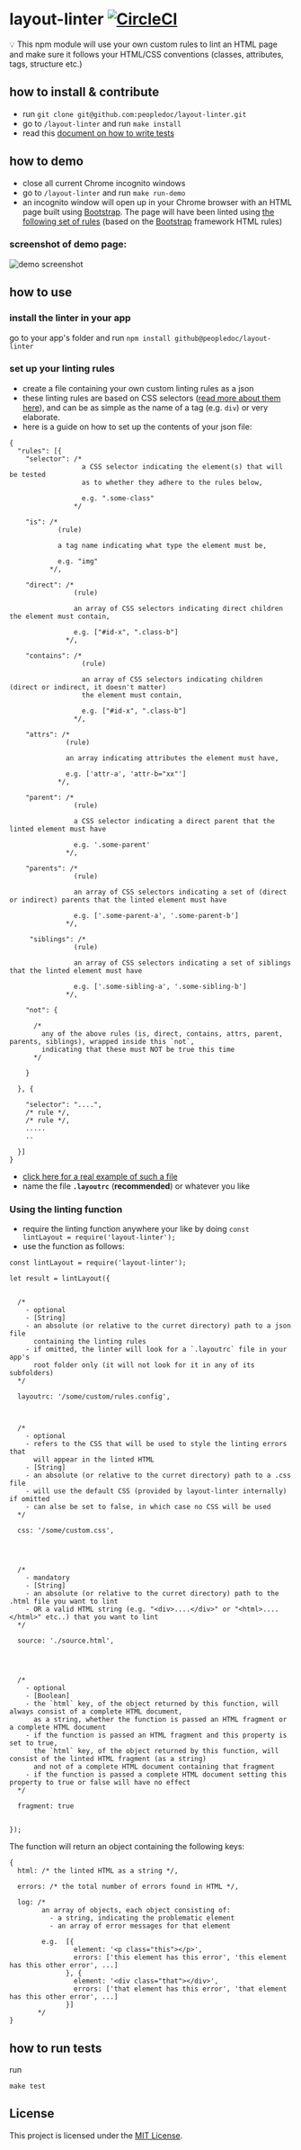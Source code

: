# layout-linter [![CircleCI](https://circleci.com/gh/peopledoc/layout-linter.svg?style=svg)](https://circleci.com/gh/peopledoc/layout-linter)

:bulb: This npm module will use your own custom rules to lint an HTML page and make sure it follows your HTML/CSS conventions (classes, attributes, tags, structure etc.)

## how to install & contribute

- run `git clone git@github.com:peopledoc/layout-linter.git`
- go to `/layout-linter` and run `make install`
- read this [document on how to write tests](https://github.com/peopledoc/layout-linter/blob/master/testing.md)

## how to demo
- close all current Chrome incognito windows
- go to `/layout-linter` and run `make run-demo`
- an incognito window will open up in your Chrome browser with an HTML page built using [Bootstrap](https://github.com/twbs/bootstrap). The page will have been linted using [the following set of rules](https://github.com/peopledoc/layout-linter/blob/master/demo/.layoutrc) (based on the [Bootstrap](https://github.com/twbs/bootstrap) framework HTML rules)

### screenshot of demo page:
![demo screenshot](https://raw.githubusercontent.com/peopledoc/layout-linter/master/assets/demo.png)

## how to use

### install the linter in your app
go to your app's folder and run `npm install github@peopledoc/layout-linter`

### set up your linting rules
- create a file containing your own custom linting rules as a json
- these linting rules are based on CSS selectors ([read more about them here](https://developer.mozilla.org/en-US/docs/Web/CSS/CSS_Selectors)), and can be as simple as the name of a tag (e.g. `div`) or very elaborate.
- here is a guide on how to set up the contents of your json file:

```
{
  "rules": [{
    "selector": /*
                  a CSS selector indicating the element(s) that will be tested
                  as to whether they adhere to the rules below,

                  e.g. ".some-class"
                */

    "is": /*
            (rule)

            a tag name indicating what type the element must be,

            e.g. "img"
          */,

    "direct": /*
                (rule)

                an array of CSS selectors indicating direct children the element must contain,

                e.g. ["#id-x", ".class-b"]
              */,

    "contains": /*
                  (rule)

                  an array of CSS selectors indicating children (direct or indirect, it doesn't matter)
                  the element must contain,

                  e.g. ["#id-x", ".class-b"]
                */,

    "attrs": /*
              (rule)

              an array indicating attributes the element must have,

              e.g. ['attr-a', 'attr-b="xx"']
            */,

    "parent": /*
                (rule)

                a CSS selector indicating a direct parent that the linted element must have

                e.g. '.some-parent'
              */,

    "parents": /*
                (rule)

                an array of CSS selectors indicating a set of (direct or indirect) parents that the linted element must have

                e.g. ['.some-parent-a', '.some-parent-b']
              */,

     "siblings": /*
                (rule)

                an array of CSS selectors indicating a set of siblings that the linted element must have

                e.g. ['.some-sibling-a', '.some-sibling-b']
              */,

    "not": {

      /*
        any of the above rules (is, direct, contains, attrs, parent, parents, siblings), wrapped inside this `not`,
        indicating that these must NOT be true this time
      */

    }

  }, {

    "selector": "....",
    /* rule */,
    /* rule */,
    .....
    ..

  }]
}
```

- [click here for a real example of such a file](https://github.com/peopledoc/layout-linter/blob/master/demo/.layoutrc)
- name the file **`.layoutrc`** (**recommended**) or whatever you like

### Using the linting function
- require the linting function anywhere your like by doing `const lintLayout = require('layout-linter');`
- use the function as follows:

```
const lintLayout = require('layout-linter');

let result = lintLayout({


  /*
    - optional
    - [String]
    - an absolute (or relative to the curret directory) path to a json file
      containing the linting rules
    - if omitted, the linter will look for a `.layoutrc` file in your app's
      root folder only (it will not look for it in any of its subfolders)
  */

  layoutrc: '/some/custom/rules.config',



  /*
    - optional
    - refers to the CSS that will be used to style the linting errors that
      will appear in the linted HTML
    - [String]
    - an absolute (or relative to the curret directory) path to a .css file
    - will use the default CSS (provided by layout-linter internally) if omitted
    - can alse be set to false, in which case no CSS will be used
  */

  css: '/some/custom.css',




  /*
    - mandatory
    - [String]
    - an absolute (or relative to the curret directory) path to the .html file you want to lint
    - OR a valid HTML string (e.g. "<div>....</div>" or "<html>....</html>" etc..) that you want to lint
  */

  source: './source.html',




  /*
    - optional
    - [Boolean]
    - the `html` key, of the object returned by this function, will always consist of a complete HTML document,
      as a string, whether the function is passed an HTML fragment or a complete HTML document
    - if the function is passed an HTML fragment and this property is set to true,
      the `html` key, of the object returned by this function, will consist of the linted HTML fragment (as a string)
      and not of a complete HTML document containing that fragment
    - if the function is passed a complete HTML document setting this property to true or false will have no effect
  */

  fragment: true


});
```

The function will return an object containing the following keys:

```
{
  html: /* the linted HTML as a string */,

  errors: /* the total number of errors found in HTML */,

  log: /*
        an array of objects, each object consisting of:
          - a string, indicating the problematic element
          - an array of error messages for that element

        e.g.  [{
                element: '<p class="this"></p>',
                errors: ['this element has this error', 'this element has this other error', ...]
              }, {
                element: '<div class="that"></div>',
                errors: ['that element has this error', 'that element has this other error', ...]
              }]
       */
}
```

## how to run tests
run

```
make test
```

## License

This project is licensed under the [MIT License](LICENSE.md).
